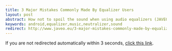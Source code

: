 ```yaml
---
title: 3 Major Mistakes Commonly Made By Equalizer Users
layout: post
abstract: How not to spoil the sound when using audio equalizers (JAVEO blog)
keywords: android,equalizer,music,neutralizer,sound
redirect: http://www.javeo.eu/3-major-mistakes-commonly-made-by-equalizer-users/
---
```


If you are not redirected automatically within 3 seconds, [click this link](http://www.javeo.eu/3-major-mistakes-commonly-made-by-equalizer-users/).
